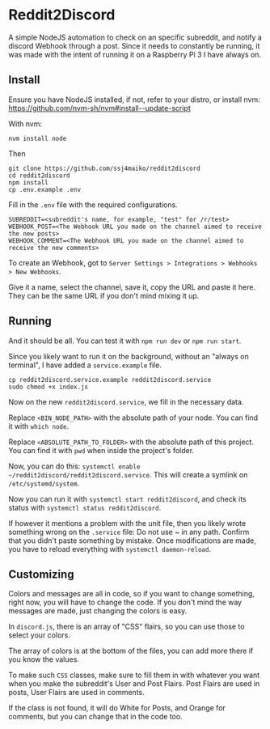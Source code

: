# Reddit2Discord

A simple NodeJS automation to check on an specific subreddit, and notify a discord Webhook through a post. Since it needs to constantly be running, it was made with the intent of running it on a Raspberry Pi 3 I have always on.

## Install

Ensure you have NodeJS installed, if not, refer to your distro, or install nvm: https://github.com/nvm-sh/nvm#install--update-script

With nvm:
```
nvm install node
```

Then

```
git clone https://github.com/ssj4maiko/reddit2discord
cd reddit2discord
npm install
cp .env.example .env
```

Fill in the `.env` file with the required configurations.

```
SUBREDDIT=<subreddit's name, for example, "test" for /r/test>
WEBHOOK_POST=<The Webhook URL you made on the channel aimed to receive the new posts>
WEBHOOK_COMMENT=<The Webhook URL you made on the channel aimed to receive the new comments>
```

To create an Webhook, got to `Server Settings > Integrations > Webhooks > New Webhooks`.

Give it a name, select the channel, save it, copy the URL and paste it here. They can be the same URL if you don't mind mixing it up.

## Running

And it should be all. You can test it with `npm run dev` or `npm run start`.

Since you likely want to run it on the background, without an "always on terminal", I have added a `service.example` file.

```
cp reddit2discord.service.example reddit2discord.service
sudo chmod +x index.js
```

Now on the new `reddit2discord.service`, we fill in the necessary data.

Replace `<BIN_NODE_PATH>` with the absolute path of your node. You can find it with `which node`.

Replace `<ABSOLUTE_PATH_TO_FOLDER>` with the absolute path of this project. You can find it with `pwd` when inside the project's folder.

Now, you can do this: `systemctl enable ~/reddit2discord/reddit2discord.service`. This will create a symlink on `/etc/systemd/system`.

Now you can run it with `systemctl start reddit2discord`, and check its status with `systemctl status reddit2discord`.

If however it mentions a problem with the unit file, then you likely wrote something wrong on the `.service` file: Do not use ~ in any path. Confirm that you didn't paste something by mistake. Once modifications are made, you have to reload everything with `systemctl daemon-reload`.

## Customizing

Colors and messages are all in code, so if you want to change something, right now, you will have to change the code. If you don't mind the way messages are made, just changing the colors is easy.

In `discord.js`, there is an array of "CSS" flairs, so you can use those to select your colors.

The array of colors is at the bottom of the files, you can add more there if you know the values.

To make such `CSS` classes, make sure to fill them in with whatever you want when you make the subreddit's User and Post Flairs. Post Flairs are used in posts, User Flairs are used in comments.

If the class is not found, it will do White for Posts, and Orange for comments, but you can change that in the code too.
